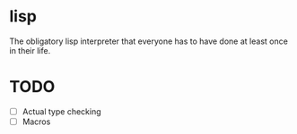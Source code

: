 # lisp

The obligatory lisp interpreter that everyone has to have done at least
once in their life.

# TODO

- [ ] Actual type checking
- [ ] Macros
